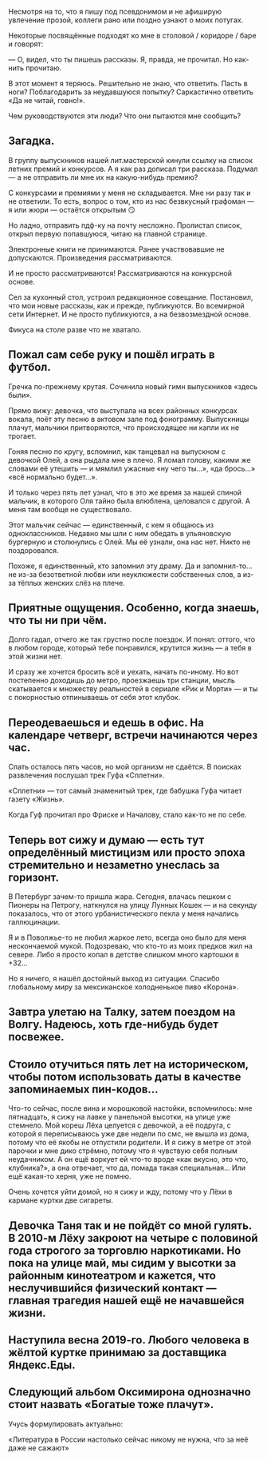 
Несмотря на то, что я пишу под псевдонимом и не афиширую увлечение прозой, коллеги рано или поздно узнают о моих потугах.

Некоторые посвящённые подходят ко мне в столовой / коридоре / баре и говорят:

— О, видел, что ты пишешь рассказы. Я, правда, не прочитал. Но как-нить прочитаю.

В этот момент я теряюсь. Решительно не знаю, что ответить. Пасть в ноги? Поблагодарить за неудавшуюся попытку? Саркастично ответить «Да не читай, говно!».

Чем руководствуются эти люди? Что они пытаются мне сообщить?

Загадка.
---- 
В группу выпускников нашей лит.мастерской кинули ссылку на список летних премий и конкурсов. А я как раз дописал три рассказа.
Подумал — а не отправить ли мне их на какую-нибудь премию?

С конкурсами и премиями у меня не складывается. Мне ни разу так и не ответили. То есть, вопрос о том, кто из нас безвкусный графоман — я или жюри — остаётся открытым 😏

Но ладно, отправить пдф-ку на почту несложно. Пролистал список, открыл первую попавшуюся, читаю на главной странице.

Электронные книги не принимаются.
Ранее участвовавшие не допускаются.
Произведения рассматриваются.

И не просто рассматриваются! Рассматриваются на конкурсной основе.

Сел за кухонный стол, устроил редакционное совещание. Постановил, что мои новые рассказы, как и прежде, публикуются. Во всемирной сети Интернет. И не просто публикуются, а на безвозмездной основе.

Фикуса на столе разве что не хватало.

Пожал сам себе руку и пошёл играть в футбол.
---- 
Гречка по-прежнему крутая. Сочинила новый гимн выпускников «здесь были».

Прямо вижу: девочка, что выступала на всех районных конкурсах вокала, поёт эту песню в актовом зале под фонограмму. Выпускницы плачут, мальчики притворяются, что происходящее ни капли их не трогает.

Гоняя песню по кругу, вспомнил, как танцевал на выпускном с девочкой Олей, а она рыдала мне в плечо. Я ломал голову, какими же словами её утешить — и мямлил ужасные «ну чего ты…», «да брось…» «всё нормально будет…».

И только через пять лет узнал, что в это же время за нашей спиной мальчик, в которого Оля тайно была влюблена, целовался с другой. А меня там вообще не существовало.

Этот мальчик сейчас — единственный, с кем я общаюсь из одноклассников. Недавно мы шли с ним обедать в ульяновскую бургерную и столкнулись с Олей. Мы её узнали, она нас нет. Никто не поздоровался.

Похоже, я единственный, кто запомнил эту драму. Да и запомнил-то… не из-за безответной любви или неуклюжести собственных слов, а из-за тёплых женских слёз на плече.

Приятные ощущения. Особенно, когда знаешь, что ты ни при чём.
---- 
Долго гадал, отчего же так грустно после поездок. И понял: оттого, что в любом городе, который тебе понравился, крутится жизнь — а тебя в этой жизни нет.

И сразу же хочется бросить всё и уехать, начать по-иному. Но вот постепенно доходишь до метро, проезжаешь три станции, мысль скатывается к множеству реальностей в сериале «Рик и Морти» — и ты с покорностью отпинываешь от себя этот клубок.

Переодеваешься и едешь в офис. На календаре четверг, встречи начинаются через час.
---- 
Спать осталось пять часов, но мой организм не сдаётся. В поисках развлечения послушал трек Гуфа «Сплетни».

«Сплетни» — тот самый знаменитый трек, где бабушка Гуфа читает газету «Жизнь».

Когда Гуф прочитал про Фриске и Началову, стало как-то не по себе.

Теперь вот сижу и думаю — есть тут определённый мистицизм или просто эпоха стремительно и незаметно унеслась за горизонт.
---- 
В Петербург зачем-то пришла жара. Сегодня, влачась пешком с Пионеры на Петрогу, наткнулся на улицу Лунных Кошек — и на секунду показалось, что от этого урбанистического пекла у меня начались галлюцинации.

Я и в Поволжье-то не любил жаркое лето, всегда оно было для меня нескончаемой мукой. Подозреваю, что кто-то из моих предков жил на севере. Либо я просто копал в детстве слишком много картошки в +32…

Но я ничего, я нашёл достойный выход из ситуации. Спасибо глобальному миру за мексиканское холодненькое пиво «Корона».

Завтра улетаю на Талку, затем поездом на Волгу. Надеюсь, хоть где-нибудь будет посвежее.
---- 
Cтоило отучиться пять лет на историческом, чтобы потом использовать даты в качестве запоминаемых пин-кодов…
---- 
Что-то сейчас, после вина и морошковой настойки, вспомнилось: мне пятнадцать, я сижу на лавке у панельной высотки, на улице уже стемнело. Мой кореш Лёха целуется с девочкой, а её подруга, с которой я переписываюсь уже две недели по смс, не вышла из дома, потому что её якобы не отпустили родители. И я сижу в метре от этой парочки и мне дико стрёмно, потому что я чувствую себя полным неудачником. А он ещё воркует ей что-то вроде «как вкусно, это что, клубника?», а она отвечает, что да, помада такая специальная… Или ещё какая-то херня, уже не помню.

Очень хочется уйти домой, но я сижу и жду, потому что у Лёхи в кармане куртки две сигареты.

Девочка Таня так и не пойдёт со мной гулять. В 2010-м Лёху закроют на четыре с половиной года строгого за торговлю наркотиками. Но пока на улице май, мы сидим у высотки за районным кинотеатром и кажется, что неслучившийся физический контакт — главная трагедия нашей ещё не начавшейся жизни.
---- 
Наступила весна 2019-го. Любого человека в жёлтой куртке принимаю за доставщика Яндекс.Еды.
---- 
Следующий альбом Оксимирона однозначно стоит назвать «Богатые тоже плачут».
---- 
Учусь формулировать актуально:

«Литература в России настолько сейчас никому не нужна, что за неё даже не сажают»

